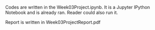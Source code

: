 Codes are written in the Week03Project.ipynb. It is a Jupyter IPython Notebook and is already ran. Reader could also run it.

Report is written in Week03ProjectReport.pdf
